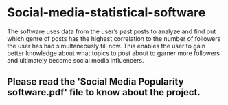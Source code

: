 # Social-media-statistical-software
The software uses data from the user’s past posts to analyze and find out which genre of posts has the highest correlation to the number of followers the user has had simultaneously till now. This enables the user to gain better knowledge about what topics to post about to garner more followers and ultimately become social media influencers.


## Please read the 'Social Media Popularity software.pdf' file to know about the project.
